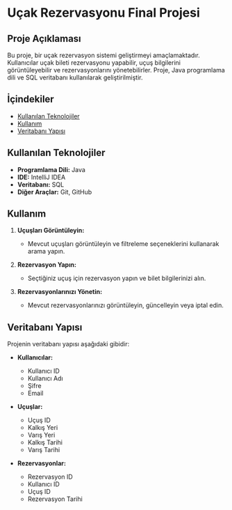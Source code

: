 
# Uçak Rezervasyonu Final Projesi

## Proje Açıklaması

Bu proje, bir uçak rezervasyon sistemi geliştirmeyi amaçlamaktadır. Kullanıcılar uçak bileti rezervasyonu yapabilir, uçuş bilgilerini görüntüleyebilir ve rezervasyonlarını yönetebilirler. Proje, Java programlama dili ve SQL veritabanı kullanılarak geliştirilmiştir.

## İçindekiler

- [Kullanılan Teknolojiler](#kullanılan-teknolojiler)
- [Kullanım](#kullanım)
- [Veritabanı Yapısı](#veritabanı-yapısı)

## Kullanılan Teknolojiler

- **Programlama Dili:** Java
- **IDE:** IntelliJ IDEA
- **Veritabanı:** SQL
- **Diğer Araçlar:** Git, GitHub

## Kullanım

1. **Uçuşları Görüntüleyin:**
   - Mevcut uçuşları görüntüleyin ve filtreleme seçeneklerini kullanarak arama yapın.

2. **Rezervasyon Yapın:**
   - Seçtiğiniz uçuş için rezervasyon yapın ve bilet bilgilerinizi alın.

3. **Rezervasyonlarınızı Yönetin:**
   - Mevcut rezervasyonlarınızı görüntüleyin, güncelleyin veya iptal edin.

## Veritabanı Yapısı

Projenin veritabanı yapısı aşağıdaki gibidir:

- **Kullanıcılar:**
  - Kullanıcı ID
  - Kullanıcı Adı
  - Şifre
  - Email

- **Uçuşlar:**
  - Uçuş ID
  - Kalkış Yeri
  - Varış Yeri
  - Kalkış Tarihi
  - Varış Tarihi

- **Rezervasyonlar:**
  - Rezervasyon ID
  - Kullanıcı ID
  - Uçuş ID
  - Rezervasyon Tarihi
